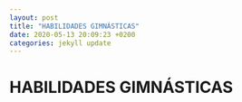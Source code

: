 ```yaml
---
layout: post
title: "HABILIDADES GIMNÁSTICAS"
date: 2020-05-13 20:09:23 +0200
categories: jekyll update
---
```


# HABILIDADES GIMNÁSTICAS
